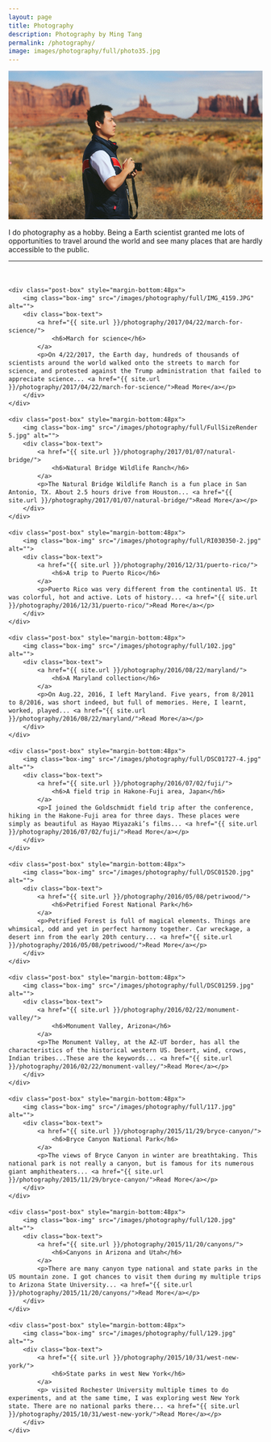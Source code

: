 ```yaml
---
layout: page
title: Photography
description: Photography by Ming Tang
permalink: /photography/
image: images/photography/full/photo35.jpg
---
```


<!-- panorama photos -->
<a href="/images/tang.jpg" data-imagelightbox="d"><img src="/images/tang.jpg" alt="Me in the monument" /></a>

<div class="page-content wc-container">
	<p>I do photography as a hobby. Being a Earth scientist granted me lots of opportunities to travel around the world and see many places that are hardly accessible to the public.</p>
	<hr style="margin-bottom:48px">

	<div class="post-box" style="margin-bottom:48px">
		<img class="box-img" src="/images/photography/full/IMG_4159.JPG" alt="">
		<div class="box-text">
			<a href="{{ site.url }}/photography/2017/04/22/march-for-science/">
				<h6>March for science</h6>
			</a>
			<p>On 4/22/2017, the Earth day, hundreds of thousands of scientists around the world walked onto the streets to march for science, and protested against the Trump administration that failed to appreciate science... <a href="{{ site.url }}/photography/2017/04/22/march-for-science/">Read More</a></p>
		</div>
	</div>

	<div class="post-box" style="margin-bottom:48px">
		<img class="box-img" src="/images/photography/full/FullSizeRender 5.jpg" alt="">
		<div class="box-text">
			<a href="{{ site.url }}/photography/2017/01/07/natural-bridge/">
				<h6>Natural Bridge Wildlife Ranch</h6>
			</a>
			<p>The Natural Bridge Wildlife Ranch is a fun place in San Antonio, TX. About 2.5 hours drive from Houston... <a href="{{ site.url }}/photography/2017/01/07/natural-bridge/">Read More</a></p>
		</div>
	</div>

	<div class="post-box" style="margin-bottom:48px">
		<img class="box-img" src="/images/photography/full/RI030350-2.jpg" alt="">
		<div class="box-text">
			<a href="{{ site.url }}/photography/2016/12/31/puerto-rico/">
				<h6>A trip to Puerto Rico</h6>
			</a>
			<p>Puerto Rico was very different from the continental US. It was colorful, hot and active. Lots of history... <a href="{{ site.url }}/photography/2016/12/31/puerto-rico/">Read More</a></p>
		</div>
	</div>

	<div class="post-box" style="margin-bottom:48px">
		<img class="box-img" src="/images/photography/full/102.jpg" alt="">
		<div class="box-text">
			<a href="{{ site.url }}/photography/2016/08/22/maryland/">
				<h6>A Maryland collection</h6>
			</a>
			<p>On Aug.22, 2016, I left Maryland. Five years, from 8/2011 to 8/2016, was short indeed, but full of memories. Here, I learnt, worked, played... <a href="{{ site.url }}/photography/2016/08/22/maryland/">Read More</a></p>
		</div>
	</div>

	<div class="post-box" style="margin-bottom:48px">
		<img class="box-img" src="/images/photography/full/DSC01727-4.jpg" alt="">
		<div class="box-text">
			<a href="{{ site.url }}/photography/2016/07/02/fuji/">
				<h6>A field trip in Hakone-Fuji area, Japan</h6>
			</a>
			<p>I joined the Goldschmidt field trip after the conference, hiking in the Hakone-Fuji area for three days. These places were simply as beautiful as Hayao Miyazaki’s films... <a href="{{ site.url }}/photography/2016/07/02/fuji/">Read More</a></p>
		</div>
	</div>

	<div class="post-box" style="margin-bottom:48px">
		<img class="box-img" src="/images/photography/full/DSC01520.jpg" alt="">
		<div class="box-text">
			<a href="{{ site.url }}/photography/2016/05/08/petriwood/">
				<h6>Petrified Forest National Park</h6>
			</a>
			<p>Petrified Forest is full of magical elements. Things are whimsical, odd and yet in perfect harmony together. Car wreckage, a desert inn from the early 20th century... <a href="{{ site.url }}/photography/2016/05/08/petriwood/">Read More</a></p>
		</div>
	</div>
	
	<div class="post-box" style="margin-bottom:48px">
		<img class="box-img" src="/images/photography/full/DSC01259.jpg" alt="">
		<div class="box-text">
			<a href="{{ site.url }}/photography/2016/02/22/monument-valley/">
				<h6>Monument Valley, Arizona</h6>
			</a>
			<p>The Monument Valley, at the AZ-UT border, has all the characteristics of the historical western US. Desert, wind, crows, Indian tribes...These are the keywords... <a href="{{ site.url }}/photography/2016/02/22/monument-valley/">Read More</a></p>
		</div>
	</div>	
	
	<div class="post-box" style="margin-bottom:48px">
		<img class="box-img" src="/images/photography/full/117.jpg" alt="">
		<div class="box-text">
			<a href="{{ site.url }}/photography/2015/11/29/bryce-canyon/">
				<h6>Bryce Canyon National Park</h6>
			</a>
			<p>The views of Bryce Canyon in winter are breathtaking. This national park is not really a canyon, but is famous for its numerous giant amphitheaters... <a href="{{ site.url }}/photography/2015/11/29/bryce-canyon/">Read More</a></p>
		</div>
	</div>	

	<div class="post-box" style="margin-bottom:48px">
		<img class="box-img" src="/images/photography/full/120.jpg" alt="">
		<div class="box-text">
			<a href="{{ site.url }}/photography/2015/11/20/canyons/">
				<h6>Canyons in Arizona and Utah</h6>
			</a>
			<p>There are many canyon type national and state parks in the US mountain zone. I got chances to visit them during my multiple trips to Arizona State University... <a href="{{ site.url }}/photography/2015/11/20/canyons/">Read More</a></p>
		</div>
	</div>	
	
	<div class="post-box" style="margin-bottom:48px">
		<img class="box-img" src="/images/photography/full/129.jpg" alt="">
		<div class="box-text">
			<a href="{{ site.url }}/photography/2015/10/31/west-new-york/">
				<h6>State parks in west New York</h6>
			</a>
			<p> visited Rochester University multiple times to do experiments, and at the same time, I was exploring west New York state. There are no national parks there... <a href="{{ site.url }}/photography/2015/10/31/west-new-york/">Read More</a></p>
		</div>
	</div>		
	
</div>
